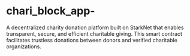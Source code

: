 # chari_block_app-
A decentralized charity donation platform built on StarkNet that enables transparent, secure, and efficient charitable giving. This smart contract facilitates trustless donations between donors and verified charitable organizations.

